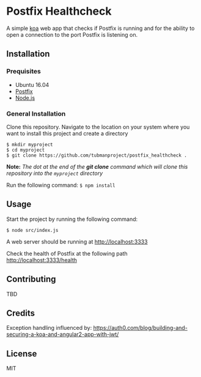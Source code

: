 # Postfix Healthcheck

A simple [koa](http://koajs.com/) web app that checks if Postfix is running and for the ability to open a connection to the port Postfix is listening on.

## Installation

### Prequisites

* Ubuntu 16.04
* [Postfix](http://www.postfix.org/)
* [Node.js](https://nodejs.org/en/)

### General Installation

Clone this repository.
Navigate to the location on your system where you want to install this project and create a directory
```
$ mkdir myproject
$ cd myproject
$ git clone https://github.com/tubmanproject/postfix_healthcheck .
```
**Note:** *The dot at the end of the <b>git clone</b> command which will clone this repository into the `myproject` directory*


Run the following command:
`$ npm install`

## Usage

Start the project by running the following command:

`$ node src/index.js`

A web server should be running at <http://localhost:3333>

Check the health of Postfix at the following path <http://localhost:3333/health>

## Contributing

TBD

## Credits

Exception handling influenced by: <https://auth0.com/blog/building-and-securing-a-koa-and-angular2-app-with-jwt/>

## License

MIT
